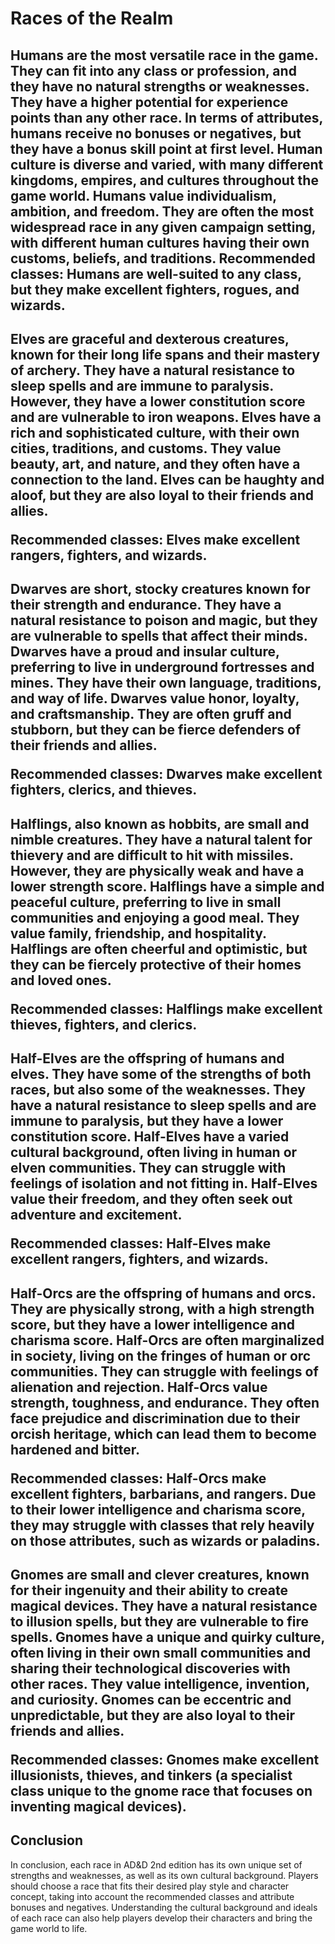 # Races of the Realm

<div id="human-race">
  <h2><Human/h2> 
    Humans are the most versatile race in the game. They can fit into any class or profession, and they have no natural strengths or weaknesses. They have a higher potential for experience points than any other race. In terms of attributes, humans receive no bonuses or negatives, but they have a bonus skill point at first level. Human culture is diverse and varied, with many different kingdoms, empires, and cultures throughout the game world. Humans value individualism, ambition, and freedom. They are often the most widespread race in any given campaign setting, with different human cultures having their own customs, beliefs, and traditions.
    Recommended classes: Humans are well-suited to any class, but they make excellent fighters, rogues, and wizards.
</div>

<div id="elf-race">
  <h2><Elves/h2> 
  Elves are graceful and dexterous creatures, known for their long life spans and their mastery of archery. They have a natural resistance to sleep spells and are immune to paralysis. However, they have a lower constitution score and are vulnerable to iron weapons. 
  Elves have a rich and sophisticated culture, with their own cities, traditions, and customs. They value beauty, art, and nature, and they often have a connection to the land. Elves can be haughty and aloof, but they are also loyal to their friends and allies.
  
  Recommended classes: Elves make excellent rangers, fighters, and wizards.
</div>

<div id="dwarf-race">
  <h2><Dwarves/h2> 
  Dwarves are short, stocky creatures known for their strength and endurance. They have a natural resistance to poison and magic, but they are vulnerable to spells that affect their minds. Dwarves have a proud and insular culture, preferring to live in underground fortresses and mines. They have their own language, traditions, and way of life. Dwarves value honor, loyalty, and craftsmanship. They are often gruff and stubborn, but they can be fierce defenders of their friends and allies.
  
  Recommended classes: Dwarves make excellent fighters, clerics, and thieves.
</div>

<div id="halfling-race">
  <h2><Halflings/h2> 
  Halflings, also known as hobbits, are small and nimble creatures. They have a natural talent for thievery and are difficult to hit with missiles. However, they are physically weak and have a lower strength score. Halflings have a simple and peaceful culture, preferring to live in small communities and enjoying a good meal. They value family, friendship, and hospitality. Halflings are often cheerful and optimistic, but they can be fiercely protective of their homes and loved ones.
  
  Recommended classes: Halflings make excellent thieves, fighters, and clerics.
</div>

<div id="halfelf-race">
  <h2><Half-elven/h2> 
  Half-Elves are the offspring of humans and elves. They have some of the strengths of both races, but also some of the weaknesses. They have a natural resistance to sleep spells and are immune to paralysis, but they have a lower constitution score. Half-Elves have a varied cultural background, often living in human or elven communities. They can struggle with feelings of isolation and not fitting in. Half-Elves value their freedom, and they often seek out adventure and excitement.
  
  Recommended classes: Half-Elves make excellent rangers, fighters, and wizards.
</div>

<div id="half-orc-race">
  <h2><Half-Orc/h2> 
  Half-Orcs are the offspring of humans and orcs. They are physically strong, with a high strength score, but they have a lower intelligence and charisma score. Half-Orcs are often marginalized in society, living on the fringes of human or orc communities. They can struggle with feelings of alienation and rejection. Half-Orcs value strength, toughness, and endurance. They often face prejudice and discrimination due to their orcish heritage, which can lead them to become hardened and bitter. 
  
  Recommended classes: Half-Orcs make excellent fighters, barbarians, and rangers. Due to their lower intelligence and charisma score, they may struggle with classes that rely heavily on those attributes, such as wizards or paladins.
</div>

<div id="gnome-race">
  <h2><Gnomes/h2> 
  Gnomes are small and clever creatures, known for their ingenuity and their ability to create magical devices. They have a natural resistance to illusion spells, but they are vulnerable to fire spells. Gnomes have a unique and quirky culture, often living in their own small communities and sharing their technological discoveries with other races. They value intelligence, invention, and curiosity. Gnomes can be eccentric and unpredictable, but they are also loyal to their friends and allies.
  
  Recommended classes: Gnomes make excellent illusionists, thieves, and tinkers (a specialist class unique to the gnome race that focuses on inventing magical devices).
</div>

## Conclusion
In conclusion, each race in AD&D 2nd edition has its own unique set of strengths and weaknesses, as well as its own cultural background. Players should choose a race that fits their desired play style and character concept, taking into account the recommended classes and attribute bonuses and negatives. Understanding the cultural background and ideals of each race can also help players develop their characters and bring the game world to life.
